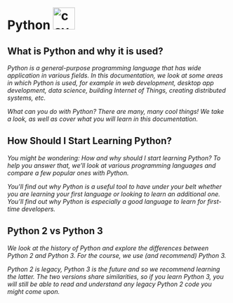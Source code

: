 # Python <img src="https://media.giphy.com/media/LMt9638dO8dftAjtco/giphy.gif" alt="cover" width="50"/>

## What is Python and why it is used?

*Python is a general-purpose programming language that has wide application in various fields. In this documentation, we look at some areas in which Python is used, for example in web development, desktop app development, data science, building Internet of Things, creating distributed systems, etc.*

*What can you do with Python? There are many, many cool things! We take a look, as well as cover what you will learn in this documentation.*

## How Should I Start Learning Python?

*You might be wondering: How and why should I start learning Python? To help you answer that, we’ll look at various programming languages and compare a few popular ones with Python.*

*You'll find out why Python is a useful tool to have under your belt whether you are learning your first language or looking to learn an additional one. You’ll find out why Python is especially a good language to learn for first-time developers.*

## Python 2 vs Python 3

*We look at the history of Python and explore the differences between Python 2 and Python 3. For the course, we use (and recommend) Python 3.* 

*Python 2 is legacy, Python 3 is the future and so we recommend learning the latter. The two versions share similarities, so if you learn Python 3, you will still be able to read and understand any legacy Python 2 code you might come upon.*

